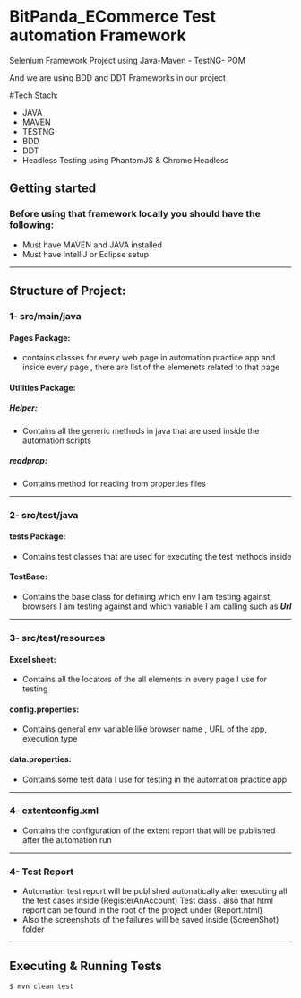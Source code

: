# BitPanda_ECommerce Test automation Framework

Selenium Framework Project using Java-Maven - TestNG- POM


And we are using BDD and DDT Frameworks in our project

#Tech Stach:
- JAVA
- MAVEN
- TESTNG
- BDD
- DDT
- Headless Testing using PhantomJS & Chrome Headless


## Getting started

### Before using that framework locally you should have the following: 
- Must have MAVEN and JAVA installed
- Must have IntelliJ or Eclipse setup

_________
## Structure of Project:
### 1- src/main/java

#### Pages Package:
- contains classes for every web page in automation practice app and inside every page , there are list of the elemenets related to that page

#### Utilities Package:
##### Helper:
- Contains all the generic methods in java that are used inside the automation scripts

##### readprop:
- Contains method for reading from properties files

_________
### 2- src/test/java

#### tests Package:
* Contains test classes that are used for executing the test methods inside

#### TestBase:
* Contains the base class for defining which env I am testing against, browsers I am testing against and which variable I am calling such as ***Url***
_________
### 3- src/test/resources

#### Excel sheet:
* Contains all the locators of the all elements in every page I use for testing

#### config.properties:
* Contains general env variable like browser name , URL of the app, execution type

#### data.properties:
* Contains some test data I use for testing in the automation practice app
_________
### 4- extentconfig.xml

* Contains the configuration of the extent report that will be published after the automation run
_________
### 4- Test Report

* Automation test report will be published autonatically after executing all the test cases inside (RegisterAnAccount) Test class . also that html report can be found in the root of the project under (Report.html)
* Also the screenshots of the failures will be saved inside (ScreenShot) folder
_________
## Executing & Running Tests
```
$ mvn clean test
```

